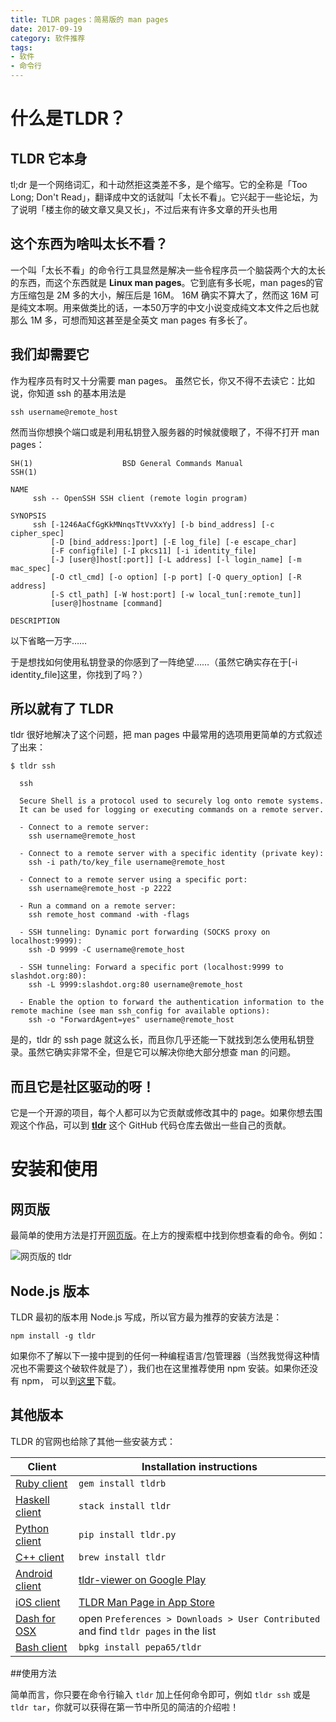 ```yaml
---
title: TLDR pages：简易版的 man pages
date: 2017-09-19
category: 软件推荐
tags: 
- 软件
- 命令行
---
```




# 什么是TLDR？

## TLDR 它本身

tl;dr 是一个网络词汇，和十动然拒这类差不多，是个缩写。它的全称是「Too Long; Don't Read」，翻译成中文的话就叫「太长不看」。它兴起于一些论坛，为了说明「楼主你的破文章又臭又长」，不过后来有许多文章的开头也用

## 这个东西为啥叫太长不看？

一个叫「太长不看」的命令行工具显然是解决一些令程序员一个脑袋两个大的太长的东西，而这个东西就是 **Linux man pages**。它到底有多长呢，man pages的官方压缩包是 2M 多的大小，解压后是 16M。 16M 确实不算大了，然而这 16M 可是纯文本啊。用来做类比的话，一本50万字的中文小说变成纯文本文件之后也就那么 1M 多，可想而知这甚至是全英文 man pages 有多长了。

## 我们却需要它

作为程序员有时又十分需要 man pages。 虽然它长，你又不得不去读它：比如说，你知道 ssh 的基本用法是

```shell
ssh username@remote_host
```

然而当你想换个端口或是利用私钥登入服务器的时候就傻眼了，不得不打开 man pages：

```
SH(1)                    BSD General Commands Manual                   SSH(1)

NAME
     ssh -- OpenSSH SSH client (remote login program)

SYNOPSIS
     ssh [-1246AaCfGgKkMNnqsTtVvXxYy] [-b bind_address] [-c cipher_spec]
         [-D [bind_address:]port] [-E log_file] [-e escape_char]
         [-F configfile] [-I pkcs11] [-i identity_file]
         [-J [user@]host[:port]] [-L address] [-l login_name] [-m mac_spec]
         [-O ctl_cmd] [-o option] [-p port] [-Q query_option] [-R address]
         [-S ctl_path] [-W host:port] [-w local_tun[:remote_tun]]
         [user@]hostname [command]

DESCRIPTION
```

以下省略一万字……

于是想找如何使用私钥登录的你感到了一阵绝望……（虽然它确实存在于[-i identity_file]这里，你找到了吗？）

## 所以就有了 TLDR

tldr 很好地解决了这个问题，把 man pages 中最常用的选项用更简单的方式叙述了出来：

```shell
$ tldr ssh

  ssh

  Secure Shell is a protocol used to securely log onto remote systems.
  It can be used for logging or executing commands on a remote server.

  - Connect to a remote server:
    ssh username@remote_host

  - Connect to a remote server with a specific identity (private key):
    ssh -i path/to/key_file username@remote_host

  - Connect to a remote server using a specific port:
    ssh username@remote_host -p 2222

  - Run a command on a remote server:
    ssh remote_host command -with -flags

  - SSH tunneling: Dynamic port forwarding (SOCKS proxy on localhost:9999):
    ssh -D 9999 -C username@remote_host

  - SSH tunneling: Forward a specific port (localhost:9999 to slashdot.org:80):
    ssh -L 9999:slashdot.org:80 username@remote_host

  - Enable the option to forward the authentication information to the remote machine (see man ssh_config for available options):
    ssh -o "ForwardAgent=yes" username@remote_host
```

是的，tldr 的 ssh page 就这么长，而且你几乎还能一下就找到怎么使用私钥登录。虽然它确实非常不全，但是它可以解决你绝大部分想查 man 的问题。

## 而且它是社区驱动的呀！

它是一个开源的项目，每个人都可以为它贡献或修改其中的 page。如果你想去围观这个作品，可以到 [**tldr**](https://github.com/tldr-pages/tldr) 这个 GitHub 代码仓库去做出一些自己的贡献。



# 安装和使用

## 网页版

最简单的使用方法是打开[网页版](https://tldr.ostera.io/)。在上方的搜索框中找到你想查看的命令。例如：

![网页版的 tldr](http://osvlzj5nm.bkt.clouddn.com/17-9-20/91829078.jpg)



## Node.js 版本

TLDR 最初的版本用 Node.js 写成，所以官方最为推荐的安装方法是：

```shell
npm install -g tldr
```

如果你不了解以下一接中提到的任何一种编程语言/包管理器（当然我觉得这种情况也不需要这个破软件就是了），我们也在这里推荐使用 npm 安装。如果你还没有 npm， 可以到[这里](https://www.npmjs.com/get-npm)下载。



## 其他版本

TLDR 的官网也给除了其他一些安装方式：

| Client                                   | Installation instructions                |
| ---------------------------------------- | ---------------------------------------- |
| [Ruby client](https://github.com/YellowApple/tldrb) | `gem install tldrb`                      |
| [Haskell client](https://github.com/psibi/tldr-hs) | `stack install tldr`                     |
| [Python client](https://github.com/lord63/tldr.py) | `pip install tldr.py`                    |
| [C++ client](https://github.com/tldr-pages/tldr-cpp-client) | `brew install tldr`                      |
| [Android client](https://github.com/gianasista/tldr-viewer) | [tldr-viewer on Google Play](https://play.google.com/store/apps/details?id=de.gianasista.tldr_viewer) |
| [iOS client](https://github.com/freesuraj/TLDR) | [TLDR Man Page in App Store](https://appsto.re/sg/IQ0-_.i) |
| [Dash for OSX](https://github.com/Moddus/tldr-python-dash-docset) | open `Preferences > Downloads > User Contributed` and find `tldr pages` in the list |
| [Bash client](https://github.com/pepa65/tldr-bash-client) | `bpkg install pepa65/tldr`               |

##使用方法

简单而言，你只要在命令行输入 `tldr` 加上任何命令即可，例如 `tldr ssh` 或是 `tldr tar`，你就可以获得在第一节中所见的简洁的介绍啦！